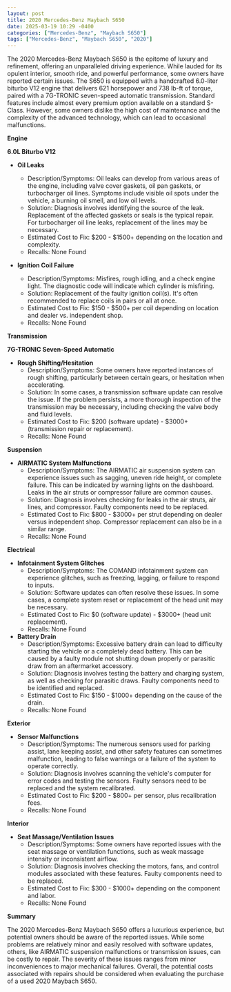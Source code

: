 ```yaml
---
layout: post
title: 2020 Mercedes-Benz Maybach S650
date: 2025-03-19 10:29 -0400
categories: ["Mercedes-Benz", "Maybach S650"]
tags: ["Mercedes-Benz", "Maybach S650", "2020"]
---
```

The 2020 Mercedes-Benz Maybach S650 is the epitome of luxury and refinement, offering an unparalleled driving experience. While lauded for its opulent interior, smooth ride, and powerful performance, some owners have reported certain issues. The S650 is equipped with a handcrafted 6.0-liter biturbo V12 engine that delivers 621 horsepower and 738 lb-ft of torque, paired with a 7G-TRONIC seven-speed automatic transmission. Standard features include almost every premium option available on a standard S-Class. However, some owners dislike the high cost of maintenance and the complexity of the advanced technology, which can lead to occasional malfunctions.

**Engine**

**6.0L Biturbo V12**

*   **Oil Leaks**
    *   Description/Symptoms: Oil leaks can develop from various areas of the engine, including valve cover gaskets, oil pan gaskets, or turbocharger oil lines. Symptoms include visible oil spots under the vehicle, a burning oil smell, and low oil levels.
    *   Solution: Diagnosis involves identifying the source of the leak. Replacement of the affected gaskets or seals is the typical repair. For turbocharger oil line leaks, replacement of the lines may be necessary.
    *   Estimated Cost to Fix: $200 - $1500+ depending on the location and complexity.
    *   Recalls: None Found

*   **Ignition Coil Failure**
    * Description/Symptoms: Misfires, rough idling, and a check engine light. The diagnostic code will indicate which cylinder is misfiring.
    * Solution: Replacement of the faulty ignition coil(s). It's often recommended to replace coils in pairs or all at once.
    * Estimated Cost to Fix: $150 - $500+ per coil depending on location and dealer vs. independent shop.
    * Recalls: None Found

**Transmission**

**7G-TRONIC Seven-Speed Automatic**

*   **Rough Shifting/Hesitation**
    *   Description/Symptoms: Some owners have reported instances of rough shifting, particularly between certain gears, or hesitation when accelerating.
    *   Solution: In some cases, a transmission software update can resolve the issue. If the problem persists, a more thorough inspection of the transmission may be necessary, including checking the valve body and fluid levels.
    *   Estimated Cost to Fix: $200 (software update) - $3000+ (transmission repair or replacement).
    *   Recalls: None Found

**Suspension**

*   **AIRMATIC System Malfunctions**
    *   Description/Symptoms: The AIRMATIC air suspension system can experience issues such as sagging, uneven ride height, or complete failure. This can be indicated by warning lights on the dashboard. Leaks in the air struts or compressor failure are common causes.
    *   Solution: Diagnosis involves checking for leaks in the air struts, air lines, and compressor. Faulty components need to be replaced.
    *   Estimated Cost to Fix: $800 - $3000+ per strut depending on dealer versus independent shop. Compressor replacement can also be in a similar range.
    *   Recalls: None Found

**Electrical**

*   **Infotainment System Glitches**
    *   Description/Symptoms: The COMAND infotainment system can experience glitches, such as freezing, lagging, or failure to respond to inputs.
    *   Solution: Software updates can often resolve these issues. In some cases, a complete system reset or replacement of the head unit may be necessary.
    *   Estimated Cost to Fix: $0 (software update) - $3000+ (head unit replacement).
    *   Recalls: None Found
*   **Battery Drain**
    *   Description/Symptoms: Excessive battery drain can lead to difficulty starting the vehicle or a completely dead battery. This can be caused by a faulty module not shutting down properly or parasitic draw from an aftermarket accessory.
    *   Solution: Diagnosis involves testing the battery and charging system, as well as checking for parasitic draws. Faulty components need to be identified and replaced.
    *   Estimated Cost to Fix: $150 - $1000+ depending on the cause of the drain.
    *   Recalls: None Found

**Exterior**

*   **Sensor Malfunctions**
    *   Description/Symptoms: The numerous sensors used for parking assist, lane keeping assist, and other safety features can sometimes malfunction, leading to false warnings or a failure of the system to operate correctly.
    *   Solution: Diagnosis involves scanning the vehicle's computer for error codes and testing the sensors. Faulty sensors need to be replaced and the system recalibrated.
    *   Estimated Cost to Fix: $200 - $800+ per sensor, plus recalibration fees.
    *   Recalls: None Found

**Interior**

*   **Seat Massage/Ventilation Issues**
    *   Description/Symptoms: Some owners have reported issues with the seat massage or ventilation functions, such as weak massage intensity or inconsistent airflow.
    *   Solution: Diagnosis involves checking the motors, fans, and control modules associated with these features. Faulty components need to be replaced.
    *   Estimated Cost to Fix: $300 - $1000+ depending on the component and labor.
    *   Recalls: None Found

**Summary**

The 2020 Mercedes-Benz Maybach S650 offers a luxurious experience, but potential owners should be aware of the reported issues. While some problems are relatively minor and easily resolved with software updates, others, like AIRMATIC suspension malfunctions or transmission issues, can be costly to repair. The severity of these issues ranges from minor inconveniences to major mechanical failures. Overall, the potential costs associated with repairs should be considered when evaluating the purchase of a used 2020 Maybach S650.

